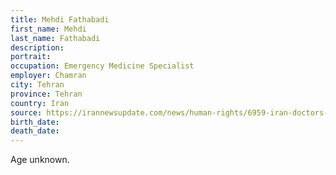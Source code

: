 ```yaml
---
title: Mehdi Fathabadi
first_name: Mehdi
last_name: Fathabadi
description: 
portrait: 
occupation: Emergency Medicine Specialist
employer: Chamran
city: Tehran
province: Tehran
country: Iran
source: https://irannewsupdate.com/news/human-rights/6959-iran-doctors-and-medical-staff-fall-victim-to-coronavirus-as-rulers-deal-with-indifference.html
birth_date: 
death_date: 
---
```


Age unknown.